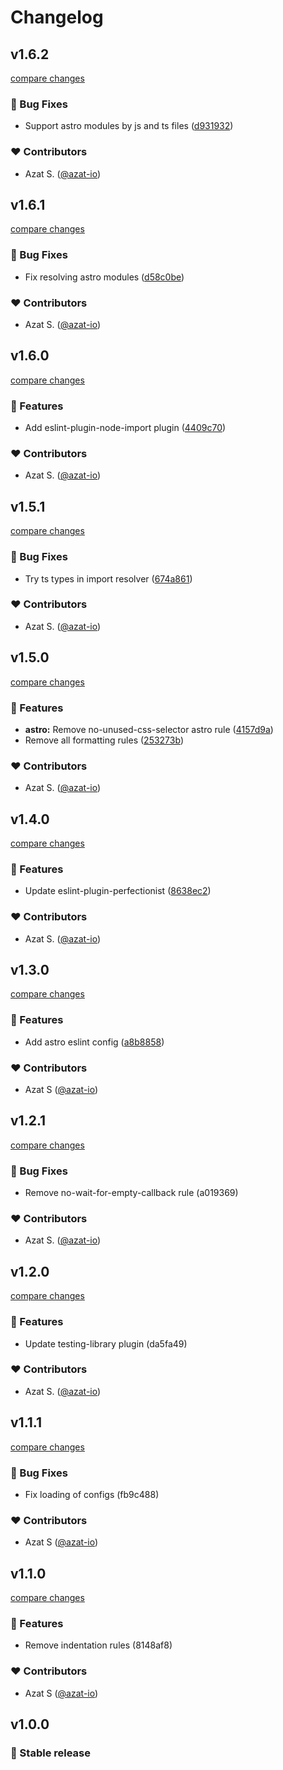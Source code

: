 # Changelog

## v1.6.2

[compare changes](https://github.com/azat-io/eslint-config/compare/v1.6.1...v1.6.2)

### 🐞 Bug Fixes

- Support astro modules by js and ts files ([d931932](https://github.com/azat-io/eslint-config/commit/d931932))

### ❤️ Contributors

- Azat S. ([@azat-io](http://github.com/azat-io))

## v1.6.1

[compare changes](https://github.com/azat-io/eslint-config/compare/v1.6.0...v1.6.1)

### 🐞 Bug Fixes

- Fix resolving astro modules ([d58c0be](https://github.com/azat-io/eslint-config/commit/d58c0be))

### ❤️ Contributors

- Azat S. ([@azat-io](http://github.com/azat-io))

## v1.6.0

[compare changes](https://github.com/azat-io/eslint-config/compare/v1.5.1...v1.6.0)

### 🚀 Features

- Add eslint-plugin-node-import plugin ([4409c70](https://github.com/azat-io/eslint-config/commit/4409c70))

### ❤️ Contributors

- Azat S. ([@azat-io](http://github.com/azat-io))

## v1.5.1

[compare changes](https://github.com/azat-io/eslint-config/compare/v1.5.0...v1.5.1)

### 🐞 Bug Fixes

- Try ts types in import resolver ([674a861](https://github.com/azat-io/eslint-config/commit/674a861))

### ❤️ Contributors

- Azat S. ([@azat-io](http://github.com/azat-io))

## v1.5.0

[compare changes](https://github.com/azat-io/eslint-config/compare/v1.4.0...v1.5.0)

### 🚀 Features

- **astro:** Remove no-unused-css-selector astro rule ([4157d9a](https://github.com/azat-io/eslint-config/commit/4157d9a))
- Remove all formatting rules ([253273b](https://github.com/azat-io/eslint-config/commit/253273b))

### ❤️ Contributors

- Azat S. ([@azat-io](http://github.com/azat-io))

## v1.4.0

[compare changes](https://github.com/azat-io/eslint-config/compare/v1.3.0...v1.4.0)

### 🚀 Features

- Update eslint-plugin-perfectionist ([8638ec2](https://github.com/azat-io/eslint-config/commit/8638ec2))

### ❤️ Contributors

- Azat S. ([@azat-io](http://github.com/azat-io))

## v1.3.0

[compare changes](https://github.com/azat-io/eslint-config/compare/v1.2.1...v1.3.0)

### 🚀 Features

- Add astro eslint config ([a8b8858](https://github.com/azat-io/eslint-config/commit/a8b8858))

### ❤️ Contributors

- Azat S ([@azat-io](http://github.com/azat-io))

## v1.2.1

[compare changes](https://undefined/undefined/compare/v1.2.0...v1.2.1)

### 🐞 Bug Fixes

- Remove no-wait-for-empty-callback rule (a019369)

### ❤️ Contributors

- Azat S. ([@azat-io](http://github.com/azat-io))

## v1.2.0

[compare changes](https://undefined/undefined/compare/v1.1.1...v1.2.0)

### 🚀 Features

- Update testing-library plugin (da5fa49)

### ❤️ Contributors

- Azat S. ([@azat-io](http://github.com/azat-io))

## v1.1.1

[compare changes](https://undefined/undefined/compare/v1.1.0...v1.1.1)

### 🐞 Bug Fixes

- Fix loading of configs (fb9c488)

### ❤️ Contributors

- Azat S ([@azat-io](http://github.com/azat-io))

## v1.1.0

[compare changes](https://undefined/undefined/compare/v1.0.0...v1.1.0)

### 🚀 Features

- Remove indentation rules (8148af8)

### ❤️ Contributors

- Azat S ([@azat-io](http://github.com/azat-io))

## v1.0.0

### 🎉 Stable release
